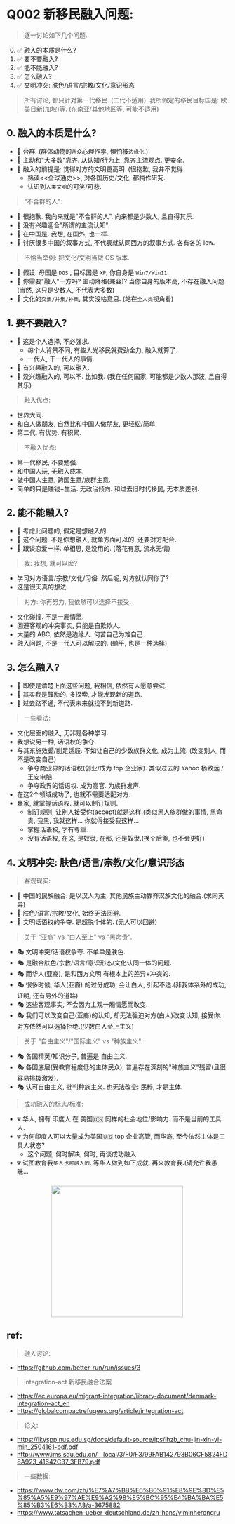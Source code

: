 
# Q002 新移民融入问题: 


> 逐一讨论如下几个问题.

0. ✅ 融入的本质是什么?
1. ✅ 要不要融入?
2. ✅ 能不能融入?
3. ✅ 怎么融入?
4. ✅ 文明冲突: 肤色/语言/宗教/文化/意识形态

> 所有讨论, 都只针对第一代移民. (二代不适用). 
> 我所假定的移民目标国是: 欧美日新(加坡)等. (东南亚/其他地区等, 可能不适用)



## 0. 融入的本质是什么?


- 💖 合群. (群体动物的`从众`心理作祟, 惧怕被`边缘化`.)
- 💖 主动和"大多数"靠齐. 从认知/行为上, 靠齐主流观点. 更安全.
- 💖 融入的前提是: 觉得对方的文明更高明. (很抱歉, 我并不觉得.
    - 熟读<<全球通史>>, 对各国历史/文化, 都稍作研究.
    - 认识到`人类文明`的可笑/可悲.


> "不合群的人":

- 🌛 很抱歉. 我向来就是"不合群的人". 向来都是少数人, 且自得其乐.
- 🌛 没有兴趣迎合"所谓的主流认知".
- 🌛 在中国是. 我想, 在国外, 也一样. 
- 🌛 讨厌很多中国的叙事方式, 不代表就认同西方的叙事方式. 各有各的 low.

> 不恰当举例: 把文化/文明当做 OS 版本.

- 🎰 假设: 母国是 `DOS` , 目标国是 `XP`, 你自身是 `Win7/Win11`. 
- 🎰 你需要"融入"一方吗? 主动降格(兼容)? 当你自身的版本高, 不存在融入问题. (当然, 这只是少数人, 不代表大多数)
- 🎰 文化的`交集/并集/补集`, 其实没啥意思. (站在`全人类`视角看)




## 1. 要不要融入?


- 🌟 这是个人选择, 不必强求. 
    - 每个人背景不同, 有些人光移民就费劲全力, 融入就算了.
    - 一代人, 干一代人的事情. 
- 🌟 有兴趣融入的, 可以融入. 
- 🌟 没兴趣融入的, 可以不. 比如我. (我在任何国家, 可能都是少数人那波, 且自得其乐)

> 融入优点:

- 世界大同. 
- 和白人做朋友, 自然比和中国人做朋友, 更轻松/简单.
- 第二代, 有优势. 有积累.

> 不融入优点:

- 第一代移民, 不要勉强. 
- 和中国人玩, 无融入成本.
- 做中国人生意, 跨国生意/族群生意. 
- 简单的只是赚钱+生活. 无政治倾向. 和过去旧时代移民, 无本质差别.


## 2. 能不能融入?



- 🌟 考虑此问题的, 假定是想融入的.
- 🌟 这个问题, 不是你想融入, 就单方面可以的. 还要对方配合. 
- 🌟 跟谈恋爱一样. 单相思, 是没用的. (落花有意, 流水无情)

> 我: 我想, 就可以麽?

- 学习对方语言/宗教/文化/习俗. 然后呢, 对方就认同你了?
- 这是很天真的想法.

> 对方: 你再努力, 我依然可以选择不接受.

- 文化碰撞. 不是一厢情愿.
- 回避客观的冲突事实, 只能是自欺欺人.
- 大量的 ABC, 依然是边缘人. 何苦自己为难自己. 
- 融入问题, 不是一代人可以解决的. (躺平, 也是一种选择)


## 3. 怎么融入?


- 🌟 即使是清楚上面这些问题, 我相信, 依然有人愿意尝试. 
- 🌟 其实我是鼓励的. 多探索, 才能发现新的道路. 
- 🌟 过去路不通, 不代表未来就找不到新道路. 


> 一些看法: 

- 文化层面的融入, 无非是各种学习. 
- 我想说另一种, 话语权的争夺. 
- 与其东施效颦/削足适屐. 不如让自己的少数族群文化, 成为主流. (改变别人, 而不是改变自己)
    - 争夺商业界的话语权(创业/成为 top 企业家). 类似过去的 Yahoo 杨致远 / 王安电脑.
    - 争夺政界的话语权. 成为高官. 为族群发声.
- 在这2个领域成功了, 也就不需要适配对方. 
- 赢家, 就掌握话语权. 就可以制订规则.
    - 制订规则, 让别人接受你(accept)就是这样.(类似黑人族群做的事情, 黑命贵, 我黑, 我就这样... 你就得接受我这样... 
    - 掌握话语权, 才有尊重.
    - 没有话语权, 在这, 是奴隶, 在那, 还是奴隶.(换个后爹, 也不会更好)



## 4. 文明冲突: 肤色/语言/宗教/文化/意识形态



> 客观现实:

- 🌟 中国的民族融合: 是以汉人为主, 其他民族主动靠齐汉族文化的融合.(求同灭异)
- 🌟 肤色/语言/宗教/文化, 始终无法回避. 
- 🌟 文明话语权的争夺. 是超脱个体的. (无人可以回避)

> 关于 "亚裔" vs "白人至上" vs "黑命贵". 

- 🎭 文明冲突/话语权争夺. 不单单是肤色. 
- 🎭 是融合肤色/宗教/语言/意识形态/文化认同一体的问题. 
- 🎭 而华人(亚裔), 是和西方文明 有根本上的差异+冲突的.
- 🎭 很多时候, 华人(亚裔) 的过分成功, 会让白人, 引起不适.(非我体系外的成功, 证明, 还有另外的道路)
- 🎭 这些客观事实, 不会因为主观一厢情愿而改变. 
- 🎭 我们可以改变自己(亚裔)的认知, 却无法强迫对方(白人)改变认知, 接受你. 对方依然可以选择拒绝.(少数白人至上主义)

> 关于 "自由主义"/"国际主义"  vs "种族主义".

- 🎭 各国精英/知识分子, 普遍是 自由主义.
- 🎭 各国底层(受教育程度低的主体民众), 普遍存在深刻的"种族主义"残留(且很容易挑拨激发).
- 🎭 认可自由主义, 批判种族主义. 也无法改变: 民粹, 才是主体.


> 成功融入的标志/标准: 

- 💔 华人, 拥有 印度人 在 美国🇺🇸 同样的社会地位/影响力. 而不是当前的工具人.
- 💔 为何印度人可以大量成为美国🇺🇸 top 企业高管, 而华裔, 至今依然主体是工具人状态?
     - 这个问题, 何时解决, 何时, 再谈成功融入. 
- 💔 试图教育我`华人也可融入的`. 等华人做到如下成就, 再来教育我.(请允许我愚昧...

<h3  align="center">
    <img width=300 align="center" src="https://user-images.githubusercontent.com/3252130/199329120-0b875b2f-ba23-436c-8886-e312a150df0c.png"/>
</h3>


## ref: 


> 融入讨论: 

- https://github.com/better-run/run/issues/3

> integration-act  新移民融合法案

- https://ec.europa.eu/migrant-integration/library-document/denmark-integration-act_en
- https://globalcompactrefugees.org/article/integration-act


> 论文: 

- https://lkyspp.nus.edu.sg/docs/default-source/ips/lhzb_chu-jin-xin-yi-min_2504161-pdf.pdf
- http://www.ims.sdu.edu.cn/__local/3/F0/F3/99FAB142793B06CF5824FD8A923_41642C37_3FB79.pdf

> 一些数据: 

- https://www.dw.com/zh/%E7%A7%BB%E6%B0%91%E8%9E%8D%E5%85%A5%E9%97%AE%E9%A2%98%E5%BC%95%E4%BA%BA%E5%85%B3%E6%B3%A8/a-3675882
- https://www.tatsachen-ueber-deutschland.de/zh-hans/yiminherongru


